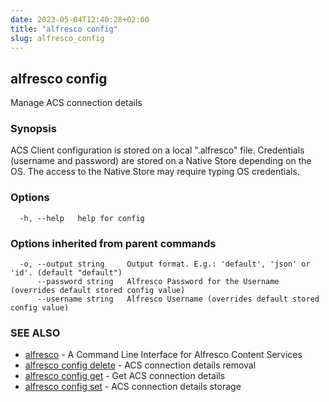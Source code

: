 ```yaml
---
date: 2023-05-04T12:40:28+02:00
title: "alfresco config"
slug: alfresco_config
---
```

## alfresco config

Manage ACS connection details

### Synopsis

ACS Client configuration is stored on a local ".alfresco" file.
Credentials (username and password) are stored on a Native Store depending on the OS.
The access to the Native Store may require typing OS credentials.

### Options

```
  -h, --help   help for config
```

### Options inherited from parent commands

```
  -o, --output string     Output format. E.g.: 'default', 'json' or 'id'. (default "default")
      --password string   Alfresco Password for the Username (overrides default stored config value)
      --username string   Alfresco Username (overrides default stored config value)
```

### SEE ALSO

* [alfresco](../alfresco.md)	 - A Command Line Interface for Alfresco Content Services
* [alfresco config delete](alfresco_config_delete.md)	 - ACS connection details removal
* [alfresco config get](alfresco_config_get.md)	 - Get ACS connection details
* [alfresco config set](alfresco_config_set.md)	 - ACS connection details storage

